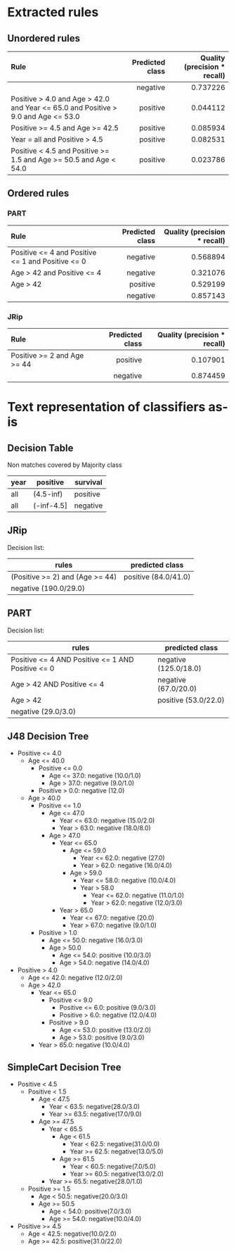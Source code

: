 # Extracted rules

## Unordered rules

| Rule | Predicted class | Quality (precision * recall) |
|:----|----:|----:|
|  | negative | 0.737226 |
| Positive > 4.0 and Age > 42.0 and Year <= 65.0 and Positive > 9.0 and Age <= 53.0 | positive | 0.044112 |
| Positive >= 4.5 and Age >= 42.5 | positive | 0.085934 |
| Year = all and Positive > 4.5 | positive | 0.082531 |
| Positive < 4.5 and Positive >= 1.5 and Age >= 50.5 and Age < 54.0 | positive | 0.023786 |

## Ordered rules

### PART

| Rule | Predicted class | Quality (precision * recall) |
|:----|----:|----:|
| Positive <= 4 and Positive <= 1 and Positive <= 0 | negative | 0.568894 |
| Age > 42 and Positive <= 4 | negative | 0.321076 |
| Age > 42 | positive | 0.529199 |
|  | negative | 0.857143 |


### JRip

| Rule | Predicted class | Quality (precision * recall) |
|:----|----:|----:|
| Positive >= 2 and Age >= 44 | positive | 0.107901 |
|  | negative | 0.874459 |


# Text representation of classifiers as-is

## Decision Table

Non matches covered by Majority class

year|positive|survival
---|---|---
all|(4.5-inf)|positive
all|(-inf-4.5]|negative

## JRip

Decision list:

rules | predicted class
---|---
(Positive >= 2) and (Age >= 44)|positive (84.0/41.0)
|negative (190.0/29.0)


## PART

Decision list:

rules | predicted class
---|---
Positive <= 4 AND Positive <= 1 AND Positive <= 0|negative (125.0/18.0)
Age > 42 AND Positive <= 4|negative (67.0/20.0)
Age > 42|positive (53.0/22.0)
|negative (29.0/3.0)


## J48 Decision Tree

* Positive <= 4.0
	* Age <= 40.0
		* Positive <= 0.0
			* Age <= 37.0: negative (10.0/1.0)
			* Age > 37.0: negative (9.0/1.0)
		* Positive > 0.0: negative (12.0)
	* Age > 40.0
		* Positive <= 1.0
			* Age <= 47.0
				* Year <= 63.0: negative (15.0/2.0)
				* Year > 63.0: negative (18.0/8.0)
			* Age > 47.0
				* Year <= 65.0
					* Age <= 59.0
						* Year <= 62.0: negative (27.0)
						* Year > 62.0: negative (16.0/4.0)
					* Age > 59.0
						* Year <= 58.0: negative (10.0/4.0)
						* Year > 58.0
							* Year <= 62.0: negative (11.0/1.0)
							* Year > 62.0: negative (12.0/3.0)
				* Year > 65.0
					* Year <= 67.0: negative (20.0)
					* Year > 67.0: negative (9.0/1.0)
		* Positive > 1.0
			* Age <= 50.0: negative (16.0/3.0)
			* Age > 50.0
				* Age <= 54.0: positive (10.0/3.0)
				* Age > 54.0: negative (14.0/4.0)
* Positive > 4.0
	* Age <= 42.0: negative (12.0/2.0)
	* Age > 42.0
		* Year <= 65.0
			* Positive <= 9.0
				* Positive <= 6.0: positive (9.0/3.0)
				* Positive > 6.0: negative (12.0/4.0)
			* Positive > 9.0
				* Age <= 53.0: positive (13.0/2.0)
				* Age > 53.0: positive (9.0/3.0)
		* Year > 65.0: negative (10.0/4.0)


## SimpleCart Decision Tree

* Positive < 4.5
	* Positive < 1.5
		* Age < 47.5
			* Year < 63.5: negative(28.0/3.0)
			* Year >= 63.5: negative(17.0/9.0)
		* Age >= 47.5
			* Year < 65.5
				* Age < 61.5
					* Year < 62.5: negative(31.0/0.0)
					* Year >= 62.5: negative(13.0/5.0)
				* Age >= 61.5
					* Year < 60.5: negative(7.0/5.0)
					* Year >= 60.5: negative(13.0/2.0)
			* Year >= 65.5: negative(28.0/1.0)
	* Positive >= 1.5
		* Age < 50.5: negative(20.0/3.0)
		* Age >= 50.5
			* Age < 54.0: positive(7.0/3.0)
			* Age >= 54.0: negative(10.0/4.0)
* Positive >= 4.5
	* Age < 42.5: negative(10.0/2.0)
	* Age >= 42.5: positive(31.0/22.0)


